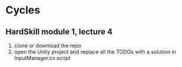 # Cycles

## HardSkill module 1, lecture 4

1. clone or download the repo
1. open the Unity project and replace all the TODOs with a solution in InputManager.cs script
